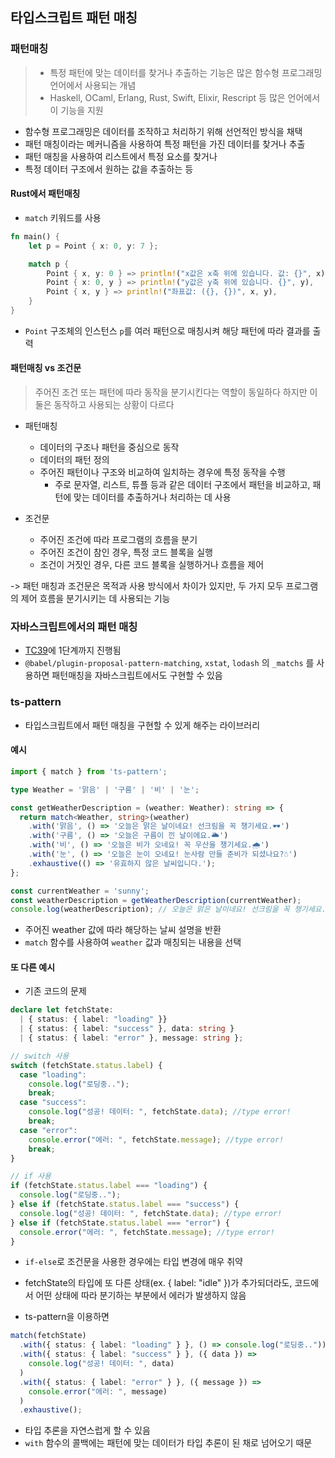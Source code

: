 ## 타입스크립트 패턴 매칭 

### 패턴매칭
> - 특정 패턴에 맞는 데이터를 찾거나 추출하는 기능은 많은 함수형 프로그래밍 언어에서 사용되는 개념
> - Haskell, OCaml, Erlang, Rust, Swift, Elixir, Rescript 등 많은 언어에서 이 기능을 지원

- 함수형 프로그래밍은 데이터를 조작하고 처리하기 위해 선언적인 방식을 채택
- 패턴 매칭이라는 메커니즘을 사용하여 특정 패턴을 가진 데이터를 찾거나 추출
- 패턴 매칭을 사용하여 리스트에서 특정 요소를 찾거나
-  특정 데이터 구조에서 원하는 값을 추출하는 등

#### Rust에서 패턴매칭
- `match` 키워드를 사용

``` rust
fn main() {
    let p = Point { x: 0, y: 7 };

    match p {
        Point { x, y: 0 } => println!("x값은 x축 위에 있습니다. 값: {}", x),
        Point { x: 0, y } => println!("y값은 y축 위에 있습니다. {}", y),
        Point { x, y } => println!("좌표값: ({}, {})", x, y),
    }
}
```

- `Point` 구조체의 인스턴스 `p`를 여러 패턴으로 매칭시켜 해당 패턴에 따라 결과를 출력

#### 패턴매칭 vs 조건문
> 주어진 조건 또는 패턴에 따라 동작을 분기시킨다는 역할이 동일하다
> 하지만 이 둘은 동작하고 사용되는 상황이 다르다

- 패턴매칭
  - 데이터의 구조나 패턴을 중심으로 동작
  - 데이터의 패턴 정의
  - 주어진 패턴이나 구조와 비교하여 일치하는 경우에 특정 동작을 수행
     - 주로 문자열, 리스트, 튜플 등과 같은 데이터 구조에서 패턴을 비교하고, 패턴에 맞는 데이터를 추출하거나 처리하는 데 사용
   
- 조건문
   - 주어진 조건에 따라 프로그램의 흐름을 분기
   - 주어진 조건이 참인 경우, 특정 코드 블록을 실행
   - 조건이 거짓인 경우, 다른 코드 블록을 실행하거나 흐름을 제어

-> 패턴 매칭과 조건문은 목적과 사용 방식에서 차이가 있지만, 두 가지 모두 프로그램의 제어 흐름을 분기시키는 데 사용되는 기능

### 자바스크립트에서의 패턴 매칭
- [TC39](https://github.com/tc39/proposal-pattern-matching)에 1단계까지 진행됨
-  `@babel/plugin-proposal-pattern-matching`, `xstat`, `lodash` 의 `_matchs` 를 사용하면 패턴매칭을 자바스크립트에서도 구현할 수 있음

### ts-pattern
- 타입스크립트에서 패턴 매칭을 구현할 수 있게 해주는 라이브러리

#### 예시
``` ts
import { match } from 'ts-pattern';

type Weather = '맑음' | '구름' | '비' | '눈';

const getWeatherDescription = (weather: Weather): string => {
  return match<Weather, string>(weather)
    .with('맑음', () => '오늘은 맑은 날이네요! 선크림을 꼭 챙기세요.🕶️')
    .with('구름', () => '오늘은 구름이 낀 날이에요.🌥️')
    .with('비', () => '오늘은 비가 오네요! 꼭 우산을 챙기세요.🌧️')
    .with('눈', () => '오늘은 눈이 오네요! 눈사람 만들 준비가 되셨나요?☃️')
    .exhaustive(() => '유효하지 않은 날씨입니다.');
};

const currentWeather = 'sunny';
const weatherDescription = getWeatherDescription(currentWeather);
console.log(weatherDescription); // 오늘은 맑은 날이네요! 선크림을 꼭 챙기세요.🕶️
```

- 주어진 weather 값에 따라 해당하는 날씨 설명을 반환
- `match` 함수를 사용하여 `weather` 값과 매칭되는 내용을 선택

#### 또 다른 예시

- 기존 코드의 문제
``` ts
declare let fetchState:
  | { status: { label: "loading" }}
  | { status: { label: "success" }, data: string }
  | { status: { label: "error" }, message: string };

// switch 사용
switch (fetchState.status.label) {
  case "loading":
    console.log("로딩중..");
    break;
  case "success":
    console.log("성공! 데이터: ", fetchState.data); //type error!
    break;
  case "error":
    console.error("에러: ", fetchState.message); //type error!
    break;
}

// if 사용
if (fetchState.status.label === "loading") {
  console.log("로딩중..");
} else if (fetchState.status.label === "success") {
  console.log("성공! 데이터: ", fetchState.data); //type error!
} else if (fetchState.status.label === "error") {
  console.error("에러: ", fetchState.message); //type error!
}
```

- `if-else`로 조건문을 사용한 경우에는 타입 변경에 매우 취약
- fetchState의 타입에 또 다른 상태(ex. { label: "idle" })가 추가되더라도, 코드에서 어떤 상태에 따라 분기하는 부분에서 에러가 발생하지 않음

- ts-pattern을 이용하면

``` ts
match(fetchState)
  .with({ status: { label: "loading" } }, () => console.log("로딩중.."))
  .with({ status: { label: "success" } }, ({ data }) =>
    console.log("성공! 데이터: ", data)
  )
  .with({ status: { label: "error" } }, ({ message }) =>
    console.error("에러: ", message)
  )
  .exhaustive();
```
- 타입 추론을 자연스럽게 할 수 있음
- `with` 함수의 콜백에는 패턴에 맞는 데이터가 타입 추론이 된 채로 넘어오기 때문
